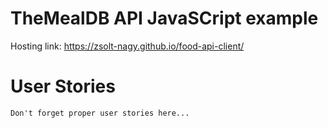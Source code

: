 # TheMealDB API JavaSCript example

Hosting link: https://zsolt-nagy.github.io/food-api-client/

# User Stories 

```
Don't forget proper user stories here...
```